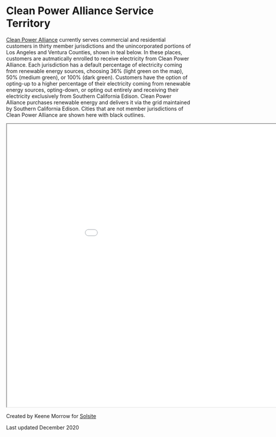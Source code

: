 # Clean Power Alliance Service Territory

<a href = "https://cleanpoweralliance.org/">Clean Power Alliance</a> currently serves commercial and residential customers in thirty member jurisdictions and the unincorporated portions of Los Angeles and Ventura Counties, shown in teal below.  In these places, customers are autmatically enrolled to receive electricity from Clean Power Alliance.  Each jurisdiction has a default percentage of electricity coming from renewable energy sources, choosing 36% (light green on the map), 50% (medium green), or 100% (dark green).  Customers have the option of opting-up to a higher percentage of their electricity coming from renewable energy sources, opting-down, or opting out entirely and receiving their electricity exclusively from Southern California Edison.  Clean Power Alliance purchases renewable energy and delivers it via the grid maintained by Southern California Edison. Cities that are not member jurisdictions of Clean Power Alliance are shown here with black outlines.

<iframe src="webmap/index.html" width=1024 height=768></iframe>

Created by Keene Morrow for <a href = "solsiteproject.weebly.com">Solsite</a>

Last updated December 2020
